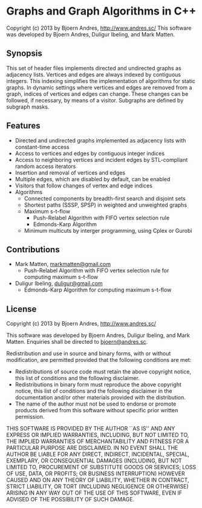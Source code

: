 Graphs and Graph Algorithms in C++
============

Copyright (c) 2013 by Bjoern Andres, http://www.andres.sc/
This software was developed by Bjoern Andres, Duligur Ibeling,
and Mark Matten.

Synopsis
------------

This set of header files implements directed and undirected graphs as adjacency lists.
Vertices and edges are always indexed by contiguous integers.
This indexing simplifies the implementation of algorithms for static graphs.
In dynamic settings where vertices and edges are removed from a graph,
indices of vertices and edges can change.
These changes can be followed, if necessary, by means of a visitor.
Subgraphs are defined by subgraph masks.


Features
------------

- Directed and undirected graphs implemented as adjacency lists with constant-time access
- Access to vertices and edges by contiguous integer indices
- Access to neighboring vertices and incident edges by STL-compliant random access iterators
- Insertion and removal of vertices and edges
- Multiple edges, which are disabled by default, can be enabled
- Visitors that follow changes of vertex and edge indices
- Algorithms
   - Connected components by breadth-first search and disjoint sets
   - Shortest paths (SSSP, SPSP) in weighted and unweighted graphs
   - Maximum s-t-flow
      * Push-Relabel Algorithm with FIFO vertex selection rule
      * Edmonds-Karp Algorithm
   - Minimum multicuts by interger programming, using Cplex or Gurobi


Contributions
------------

- Mark Matten, markmatten@gmail.com
   - Push-Relabel Algorithm with FIFO vertex selection rule for computing maximum s-t-flow
- Duligur Ibeling, duligur@gmail.com
   - Edmonds-Karp Algorithm for computing maximum s-t-flow

License
------------

Copyright (c) 2013 by Bjoern Andres, http://www.andres.sc/

This software was developed by Bjoern Andres, Duligur Ibeling,
and Mark Matten.
Enquiries shall be directed to bjoern@andres.sc.

Redistribution and use in source and binary forms, with or without
modification, are permitted provided that the following conditions are met:

- Redistributions of source code must retain the above copyright notice,
  this list of conditions and the following disclaimer.
- Redistributions in binary form must reproduce the above copyright notice, 
  this list of conditions and the following disclaimer in the documentation
  and/or other materials provided with the distribution.
- The name of the author must not be used to endorse or promote products 
  derived from this software without specific prior written permission.

THIS SOFTWARE IS PROVIDED BY THE AUTHOR ``AS IS'' AND ANY EXPRESS OR IMPLIED 
WARRANTIES, INCLUDING, BUT NOT LIMITED TO, THE IMPLIED WARRANTIES OF 
MERCHANTABILITY AND FITNESS FOR A PARTICULAR PURPOSE ARE DISCLAIMED. IN NO 
EVENT SHALL THE AUTHOR BE LIABLE FOR ANY DIRECT, INDIRECT, INCIDENTAL,
SPECIAL, EXEMPLARY, OR CONSEQUENTIAL DAMAGES (INCLUDING, BUT NOT LIMITED TO,
PROCUREMENT OF SUBSTITUTE GOODS OR SERVICES; LOSS OF USE, DATA, OR PROFITS; 
OR BUSINESS INTERRUPTION) HOWEVER CAUSED AND ON ANY THEORY OF LIABILITY, 
WHETHER IN CONTRACT, STRICT LIABILITY, OR TORT (INCLUDING NEGLIGENCE OR 
OTHERWISE) ARISING IN ANY WAY OUT OF THE USE OF THIS SOFTWARE, EVEN IF 
ADVISED OF THE POSSIBILITY OF SUCH DAMAGE.
